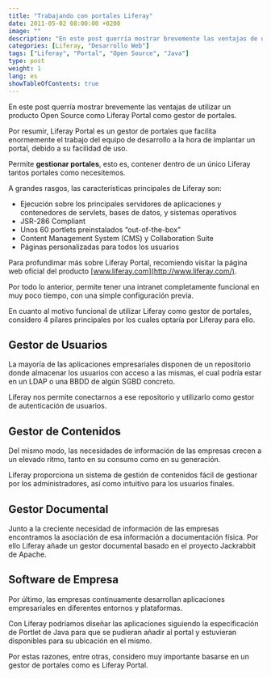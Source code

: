 ```yaml
---
title: "Trabajando con portales Liferay"
date: 2011-05-02 08:00:00 +0200
image: ""
description: "En este post querría mostrar brevemente las ventajas de utilizar un producto Open Source como Liferay Portal como gestor de portales."
categories: [Liferay, "Desarrollo Web"]
tags: ["Liferay", "Portal", "Open Source", "Java"]
type: post
weight: 1
lang: es
showTableOfContents: true
---
```


En este post querría mostrar brevemente las ventajas de utilizar un producto Open Source como Liferay Portal como gestor de portales.

Por resumir, Liferay Portal es un gestor de portales que facilita enormemente el trabajo del equipo de desarrollo a la hora de implantar un portal, debido a su facilidad de uso.

Permite **gestionar portales**, esto es, contener dentro de un único Liferay tantos portales como necesitemos.

A grandes rasgos, las características principales de Liferay son:

*   Ejecución sobre los principales servidores de aplicaciones y contenedores de servlets, bases de datos, y sistemas operativos
*   JSR-286 Compliant
*   Unos 60 portlets preinstalados “out-of-the-box”
*   Content Management System (CMS) y Collaboration Suite
*   Páginas personalizadas para todos los usuarios

Para profundimar más sobre Liferay Portal, recomiendo visitar la página web oficial del producto [www.liferay.com](http://www.liferay.com/).

Por todo lo anterior, permite tener una intranet completamente funcional en muy poco tiempo, con una simple configuración previa.

En cuanto al motivo funcional de utilizar Liferay como gestor de portales, considero 4 pilares principales por los cuales optaría por Liferay para ello.

## Gestor de Usuarios

La mayoría de las aplicaciones empresariales disponen de un repositorio donde almacenar los usuarios con acceso a las mismas, el cual podría estar en un LDAP o una BBDD de algún SGBD concreto.

Liferay nos permite conectarnos a ese repositorio y utilizarlo como gestor de autenticación de usuarios.

## Gestor de Contenidos

Del mismo modo, las necesidades de información de las empresas crecen a un elevado ritmo, tanto en su consumo como en su generación.

Liferay proporciona un sistema de gestión de contenidos fácil de gestionar por los administradores, así como intuitivo para los usuarios finales.

## Gestor Documental

Junto a la creciente necesidad de información de las empresas encontramos la asociación de esa información a documentación física. Por ello Liferay añade un gestor documental basado en el proyecto Jackrabbit de Apache.

## Software de Empresa

Por último, las empresas continuamente desarrollan aplicaciones empresariales en diferentes entornos y plataformas.

Con Liferay podríamos diseñar las aplicaciones siguiendo la especificación de Portlet de Java para que se pudieran añadir al portal y estuvieran disponibles para su ubicación en el mismo.

Por estas razones, entre otras, considero muy importante basarse en un gestor de portales como es Liferay Portal.
